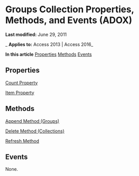 
# Groups Collection Properties, Methods, and Events (ADOX)

 **Last modified:** June 29, 2011

 _ **Applies to:** Access 2013 | Access 2016_

 **In this article**
[Properties](#sectionSection1)
[Methods](#sectionSection2)
[Events](#sectionSection3)




## Properties
<a name="sectionSection1"> </a>

[Count Property](b59f9581-ffd1-471d-44fa-3c1bb812e140.md)

[Item Property](793c305f-0e5b-a529-e21f-b7ab0843ed49.md)


## Methods
<a name="sectionSection2"> </a>

[Append Method (Groups)](c3245a24-55b8-3f3f-1c4a-43a119d84dc8.md)

[Delete Method (Collections)](bcf9b8dd-cc7a-c1f9-fd93-58694766c4d9.md)

[Refresh Method](f1c8829f-9c7d-12b6-7470-727ff38d663e.md)


## Events
<a name="sectionSection3"> </a>

None.

